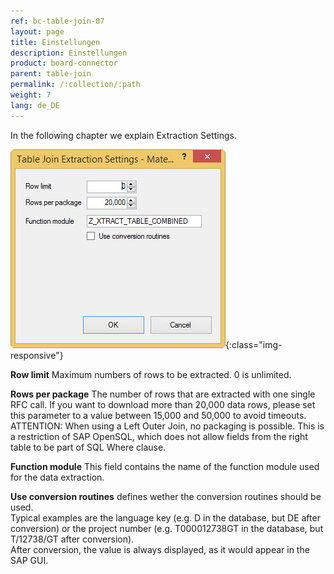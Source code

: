 ```yaml
---
ref: bc-table-join-07
layout: page
title: Einstellungen
description: Einstellungen
product: board-connector
parent: table-join
permalink: /:collection/:path
weight: 7
lang: de_DE
---
```


In the following chapter we explain Extraction Settings.     

![tj-xu-settings](/img/content/tj-xu-settings.jpg){:class="img-responsive"}

**Row limit**
Maximum numbers of rows to be extracted. 0 is unlimited.

**Rows per package**
The number of rows that are extracted with one single RFC call. If you want to download more than 20,000 data rows, please set this parameter to a value between 15,000 and 50,000 to avoid timeouts.<br>
ATTENTION: When using a Left Outer Join, no packaging is possible. This is a restriction of SAP OpenSQL, which does not allow fields from the right table to be part of SQL Where clause.

**Function module**
This field contains the name of the function module used for the data extraction.

**Use conversion routines**
defines wether the conversion routines should be used.<br>
Typical examples are the language key (e.g. D in the database, but DE after conversion)
or the project number (e.g. T000012738GT in the database, but T/12738/GT after conversion).<br>
After conversion, the value is always displayed, as it would appear in the SAP GUI.